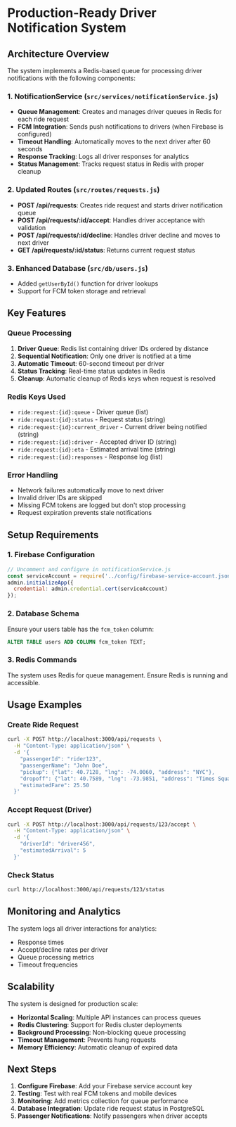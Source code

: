 # Production-Ready Driver Notification System

## Architecture Overview

The system implements a Redis-based queue for processing driver notifications with the following components:

### 1. NotificationService (`src/services/notificationService.js`)
- **Queue Management**: Creates and manages driver queues in Redis for each ride request
- **FCM Integration**: Sends push notifications to drivers (when Firebase is configured)
- **Timeout Handling**: Automatically moves to the next driver after 60 seconds
- **Response Tracking**: Logs all driver responses for analytics
- **Status Management**: Tracks request status in Redis with proper cleanup

### 2. Updated Routes (`src/routes/requests.js`)
- **POST /api/requests**: Creates ride request and starts driver notification queue
- **POST /api/requests/:id/accept**: Handles driver acceptance with validation
- **POST /api/requests/:id/decline**: Handles driver decline and moves to next driver
- **GET /api/requests/:id/status**: Returns current request status

### 3. Enhanced Database (`src/db/users.js`)
- Added `getUserById()` function for driver lookups
- Support for FCM token storage and retrieval

## Key Features

### Queue Processing
1. **Driver Queue**: Redis list containing driver IDs ordered by distance
2. **Sequential Notification**: Only one driver is notified at a time
3. **Automatic Timeout**: 60-second timeout per driver
4. **Status Tracking**: Real-time status updates in Redis
5. **Cleanup**: Automatic cleanup of Redis keys when request is resolved

### Redis Keys Used
- `ride:request:{id}:queue` - Driver queue (list)
- `ride:request:{id}:status` - Request status (string)
- `ride:request:{id}:current_driver` - Current driver being notified (string)
- `ride:request:{id}:driver` - Accepted driver ID (string)
- `ride:request:{id}:eta` - Estimated arrival time (string)
- `ride:request:{id}:responses` - Response log (list)

### Error Handling
- Network failures automatically move to next driver
- Invalid driver IDs are skipped
- Missing FCM tokens are logged but don't stop processing
- Request expiration prevents stale notifications

## Setup Requirements

### 1. Firebase Configuration
```javascript
// Uncomment and configure in notificationService.js
const serviceAccount = require('../config/firebase-service-account.json');
admin.initializeApp({
  credential: admin.credential.cert(serviceAccount)
});
```

### 2. Database Schema
Ensure your users table has the `fcm_token` column:
```sql
ALTER TABLE users ADD COLUMN fcm_token TEXT;
```

### 3. Redis Commands
The system uses Redis for queue management. Ensure Redis is running and accessible.

## Usage Examples

### Create Ride Request
```bash
curl -X POST http://localhost:3000/api/requests \
  -H "Content-Type: application/json" \
  -d '{
    "passengerId": "rider123",
    "passengerName": "John Doe",
    "pickup": {"lat": 40.7128, "lng": -74.0060, "address": "NYC"},
    "dropoff": {"lat": 40.7589, "lng": -73.9851, "address": "Times Square"},
    "estimatedFare": 25.50
  }'
```

### Accept Request (Driver)
```bash
curl -X POST http://localhost:3000/api/requests/123/accept \
  -H "Content-Type: application/json" \
  -d '{
    "driverId": "driver456",
    "estimatedArrival": 5
  }'
```

### Check Status
```bash
curl http://localhost:3000/api/requests/123/status
```

## Monitoring and Analytics

The system logs all driver interactions for analytics:
- Response times
- Accept/decline rates per driver
- Queue processing metrics
- Timeout frequencies

## Scalability

The system is designed for production scale:
- **Horizontal Scaling**: Multiple API instances can process queues
- **Redis Clustering**: Support for Redis cluster deployments
- **Background Processing**: Non-blocking queue processing
- **Timeout Management**: Prevents hung requests
- **Memory Efficiency**: Automatic cleanup of expired data

## Next Steps

1. **Configure Firebase**: Add your Firebase service account key
2. **Testing**: Test with real FCM tokens and mobile devices
3. **Monitoring**: Add metrics collection for queue performance
4. **Database Integration**: Update ride request status in PostgreSQL
5. **Passenger Notifications**: Notify passengers when driver accepts
